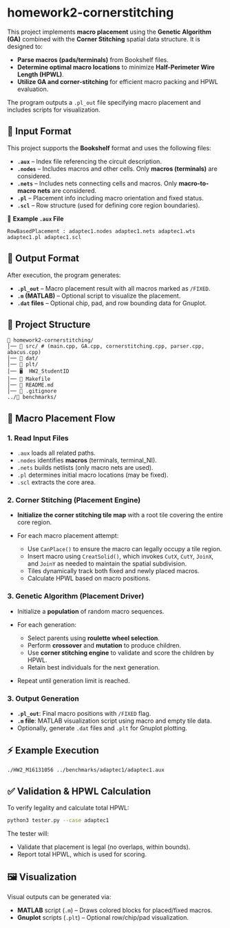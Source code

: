 # homework2-cornerstitching

This project implements **macro placement** using the **Genetic Algorithm (GA)** combined with the **Corner Stitching** spatial data structure. It is designed to:

* **Parse macros (pads/terminals)** from Bookshelf files.
* **Determine optimal macro locations** to minimize **Half-Perimeter Wire Length (HPWL)**.
* **Utilize GA and corner-stitching** for efficient macro packing and HPWL evaluation.

The program outputs a `.pl_out` file specifying macro placement and includes scripts for visualization.

## 📄 Input Format

This project supports the **Bookshelf** format and uses the following files:

* **`.aux`** – Index file referencing the circuit description.
* **`.nodes`** – Includes macros and other cells. Only **macros (terminals)** are considered.
* **`.nets`** – Includes nets connecting cells and macros. Only **macro-to-macro nets** are considered.
* **`.pl`** – Placement info including macro orientation and fixed status.
* **`.scl`** – Row structure (used for defining core region boundaries).

📄 **Example `.aux` File**

```
RowBasedPlacement : adaptec1.nodes adaptec1.nets adaptec1.wts adaptec1.pl adaptec1.scl
```

## 📄 Output Format

After execution, the program generates:

* **`.pl_out`** – Macro placement result with all macros marked as `/FIXED`.
* **`.m` (MATLAB)** – Optional script to visualize the placement.
* **`.dat` files** – Optional chip, pad, and row bounding data for Gnuplot.

## 🧰 Project Structure

```
📂 homework2-cornerstitching/
│── 📂 src/ # (main.cpp, GA.cpp, cornerstitching.cpp, parser.cpp, abacus.cpp)
│── 📂 dat/
│── 📂 plt/
│── 🖥️  HW2_StudentID
│── 🔧 Makefile
│── 📜 README.md
│── 📜 .gitignore
../📂 benchmarks/
```

## 🔹 Macro Placement Flow

### **1. Read Input Files**

* `.aux` loads all related paths.
* `.nodes` identifies **macros** (terminals, terminal\_NI).
* `.nets` builds netlists (only macro nets are used).
* `.pl` determines initial macro locations (may be fixed).
* `.scl` extracts the core area.

### **2. Corner Stitching (Placement Engine)**

* **Initialize the corner stitching tile map** with a root tile covering the entire core region.
* For each macro placement attempt:

  * Use `CanPlace()` to ensure the macro can legally occupy a tile region.
  * Insert macro using `CreatSolid()`, which invokes `CutX`, `CutY`, `JoinX`, and `JoinY` as needed to maintain the spatial subdivision.
  * Tiles dynamically track both fixed and newly placed macros.
  * Calculate HPWL based on macro positions.

### **3. Genetic Algorithm (Placement Driver)**

* Initialize a **population** of random macro sequences.
* For each generation:

  * Select parents using **roulette wheel selection**.
  * Perform **crossover** and **mutation** to produce children.
  * Use **corner stitching engine** to validate and score the children by HPWL.
  * Retain best individuals for the next generation.
* Repeat until generation limit is reached.

### **3. Output Generation**

* **`.pl_out`**: Final macro positions with `/FIXED` flag.
* **`.m` file**: MATLAB visualization script using macro and empty tile data.
* Optionally, generate `.dat` files and `.plt` for Gnuplot plotting.

## ⚡ Example Execution

```bash
./HW2_M16131056 ../benchmarks/adaptec1/adaptec1.aux
```

## ✅ Validation & HPWL Calculation

To verify legality and calculate total HPWL:

```bash
python3 tester.py --case adaptec1
```

The tester will:

* Validate that placement is legal (no overlaps, within bounds).
* Report total HPWL, which is used for scoring.

## 🖼️ Visualization

Visual outputs can be generated via:

* **MATLAB** script (`.m`) – Draws colored blocks for placed/fixed macros.
* **Gnuplot** scripts (`.plt`) – Optional row/chip/pad visualization.

